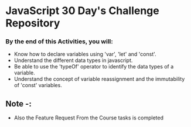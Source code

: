 # JavaScript 30 Day's Challenge Repository

### By the end of this Activities, you will:

- Know how to declare variables using 'var', 'let' and 'const'.
- Understand the different data types in javascript.
- Be able to use the 'typeOf' operator to identify the data types of a variable.
- Understand the concept of variable reassignment and the immutability of 'const' variables.

## Note -:

- Also the Feature Request From the Course tasks is completed
